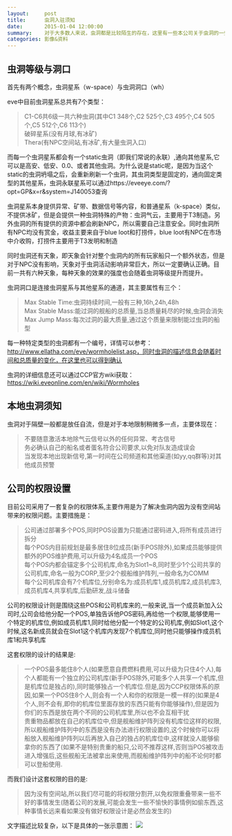 ```yaml
---
layout:     post
title:      虫洞入驻须知
date:       2015-01-04 12:00:00
summary:    对于大多数人来说，虫洞都是比较陌生的存在，这里有一些本公司关于虫洞的一些只是提供给大家
categories: 影像&资料
---
```


## 虫洞等级与洞口

首先有两个概念，虫洞星系（w-space）与虫洞洞口（wh）

eve中目前虫洞星系总共有7个类型：

> C1-C6共6级一共六种虫洞(其中C1 348个,C2 525个,C3 495个,C4 505个,C5 512个,C6 113个)<br>
> 破碎星系(没有月球,有冰矿)<br>
> Thera(有NPC空间站,有冰矿,有大量虫洞入口)

而每一个虫洞星系都会有一个static虫洞（即我们常说的永联）,通向其他星系,它可以是高安、低安、0.0、或者其他虫洞。为什么说是static呢，是因为当这个static的虫洞坍塌之后，会重新刷新一个虫洞，其虫洞类型是固定的，通向固定类型的其他星系，虫洞永联星系可以通过https://eveeye.com/?opt=GP&x=r&system=J140053查询

虫洞星系本身提供异常、矿带、数据信号等内容，和普通星系（k-space）类似，不提供冰矿，但是会提供一种虫洞特殊的产物：虫洞气云，主要用于T3制造。另外虫洞的所有提供的资源中都会刷新NPC，所以需要自己注意安全。同时虫洞所有NPC均没有赏金，收益主要来自于blue loot和打捞件，blue loot有NPC在市场中介收购，打捞件主要用于T3发明和制造

同时虫洞还有天象，即天象会针对整个虫洞内的所有玩家船只一个额外状态，但是对于NPC没有影响，天象对于虫洞活动影响非常巨大，所以一定要确认正确。目前一共有六种天象，每种天象的效果的强度也会随着虫洞等级提升而提升。

虫洞洞口是连接虫洞星系与其他星系的通道，其主要属性有三个：

> Max Stable Time:虫洞持续时间,一般有三种,16h,24h,48h<br>
> Max Stable Mass:能过洞的舰船的总质量,当总质量耗尽的时候,虫洞会消失<br>
> Max Jump Mass:每次过洞的最大质量,通过这个质量来限制能过虫洞的船型

每一种特定类型的虫洞都有一个编号，详情可以参考：http://www.ellatha.com/eve/wormholelist.asp，同时虫洞的描述信息会随着时间和总质量的变化，在这里也可以得到确认

虫洞的详细信息还可以通过CCP官方wiki获取：https://wiki.eveonline.com/en/wiki/Wormholes

## 本地虫洞须知

虫洞对于隔壁一般都是放任自流，但是对于本地限制稍微多一点，主要体现在：

> 不要随意激活本地除气云信号以外的任何异常、考古信号<br>
> 务必确认自己的船名或者蛋名符合公司要求,以免对队友造成误会<br>
> 当发现本地出现新信号,第一时间在公司频道和其他渠道(如yy,qq群等)对其他成员预警

## 公司的权限设置

目前公司采用了一套复杂的权限体系,主要作用是为了解决虫洞内因为没有空间站带来的权限问题。主要措施是：

> 公司通过部署多个POS,同时POS设置为只能通过密码进入,将所有成员进行拆分<br>
> 每个POS内目前规划是最多居住8位成员(新手POS除外),如果成员能够提供额外的POS维护费用,可以升级为4名成员一个POS<br>
> 每个POS内都会锚定多个公司机库,命名为Slot1~8,同时至少1个公司共享的公司机库,命名一般为CORP,至少2个舰船维护阵列,一般命名为COMM<br>
> 每个公司机库会有7个机库位,分别命名为:成员机库1,成员机库2,成员机库3,成员机库4,共享机库,后勤研发,战斗储备

公司的权限设计则是围绕这些POS和公司机库来的,一般来说,当一个成员新加入公司时,公司会给他分配一个POS,单独告诉他POS密码,再给他一个权限,能够使用一个特定的机库位,例如成员机库1,同时给他分配一个特定的公司机库,例如Slot1,这个时候,这名新成员就会在Slot1这个机库内发现7个机库位,同时他只能够操作成员机库1和共享机库

这套权限的设计的结果是:

> 一个POS最多能住8个人(如果愿意自费燃料费用,可以升级为只住4个人),每个人都能有一个独立的公司机库(新手POS除外,可能多个人共享一个机库,但是机库位是独占的),同时能够独占一个机库位.但是,因为CCP权限体系的原因,如果一个POS住8个人,则会有一个人和你的权限是一模一样的(如果是4个人,则不会有,即你的机库位里面存放的东西只能有你能够操作),但是因为你们的东西是放在两个不同的公司机库里,所以也不会互相干扰<br>
> 贵重物品都放在自己的机库位中,但是舰船维护阵列没有机库位这样的权限,所以舰船维护阵列中的东西是没有办法进行权限设置的,这个时候你可以将船放入舰船维护阵列以后再放入自己的独占的机库位中,这样就没人能够偷拿你的东西了(如果不是特别贵重的船只,公司不推荐这样,否则当POS被攻击进入增强后,这些舰船无法被拿出来使用,而舰船维护阵列中的船不论何时都可以登船使用.

而我们设计这套权限的目的是:

> 因为没有空间站,所以我们尽可能的将权限分割开,以免权限重叠带来一些不好的事情发生(随着公司的发展,可能会发生一些不愉快的事情例如偷东西,这种事情长远来看如果没有做好权限设计是必然会发生的)

文字描述比较复杂，以下是具体的一张示意图：
<img src="http://blog.mocri.shadowsong.cn/images/pos-design-model.png">
